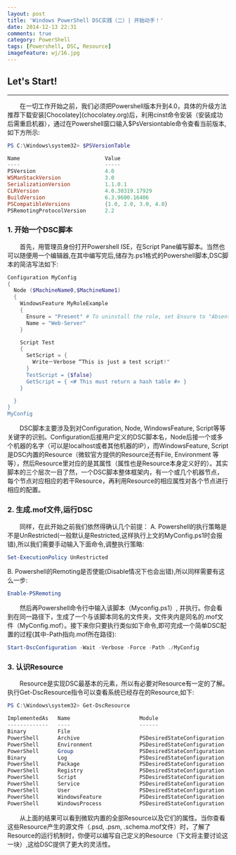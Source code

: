 ```yaml
---
layout: post
title: 'Windows PowerShell DSC实践（二）| 开始动手！'
date: 2014-12-13 22:31
comments: true
category: PowerShell
tags: [Powershell, DSC, Resource]
imagefeature: wj/16.jpg
---
```

## Let's Start!
<hr/>
&emsp;&emsp;在一切工作开始之前，我们必须把Powershell版本升到4.0，具体的升级方法推荐下载安装[Chocolatey](chocolatey.org)后，利用cinst命令安装（安装成功后需重启机器），通过在Powershell窗口输入$PsVersiontable命令查看当前版本,如下方所示:

<!--more-->

```powershell
PS C:\Windows\system32> $PSVersionTable

Name                           Value
----                           -----
PSVersion                      4.0
WSManStackVersion              3.0
SerializationVersion           1.1.0.1
CLRVersion                     4.0.30319.17929
BuildVersion                   6.3.9600.16406
PSCompatibleVersions           {1.0, 2.0, 3.0, 4.0}
PSRemotingProtocolVersion      2.2
```

### 1. 开始一个DSC脚本

&emsp;&emsp;首先，用管理员身份打开Powershell ISE，在Script Pane编写脚本。当然也可以随便用一个编辑器,在其中编写完后,储存为.ps1格式的Powershell脚本,DSC脚本的简洁写法如下:

```PowerShell
Configuration MyConfig
{
  Node ($MachineName0,$MachineName1)
  {
    WindowsFeature MyRoleExample
    {
      Ensure = "Present" # To uninstall the role, set Ensure to "Absent"
      Name = "Web-Server"  
    }

    Script Test
    {
      SetScript = {
        Write－Verbose “This is just a test script!"
      }
      TestScript = {$false}
      GetScript = { <# This must return a hash table #> }
    }

  }
}
MyConfig
```
&emsp;&emsp;DSC脚本主要涉及到对Configuration, Node, WindowsFeature, Script等等关键字的识别。Configuration后接用户定义的DSC脚本名，Node后接一个或多个机器的名字（可以是localhost或者其他机器的IP），而WindowsFeature, Script是DSC内置的Resource（微软官方提供的Resource还有File, Environment 等等），然后Resource里对应的是其属性（属性也是Resource本身定义好的）。其实脚本的三个层次一目了然，一个DSC脚本整体框架内，有一个或几个机器节点，每个节点对应相应的若干Resource，再利用Resource的相应属性对各个节点进行相应的配置。

### 2. 生成.mof文件,运行DSC
&emsp;&emsp;同样，在此开始之前我们依然得确认几个前提：
A. Powershell的执行策略是不是UnRestricted(一般默认是Restricted,这样执行上文的MyConfig.ps1时会报错),所以我们需要手动输入下面命令,调整执行策略:

```powershell
Set-ExecutionPolicy UnRestricted
```
B.  Powershell的Remoting是否使能(Disable情况下也会出错),所以同样需要有这么一步:

```powershell
Enable-PSRemoting
```
&emsp;&emsp;然后再Powershell命令行中输入该脚本（Myconfig.ps1）, 并执行。你会看到在同一路径下，生成了一个与该脚本同名的文件夹，文件夹内是同名的.mof文件（MyConfig.mof）。接下来你只要执行类似如下命令,即可完成一个简单DSC配置的过程(其中-Path指向.mof所在路径):

```powershell
Start-DscConfiguration -Wait -Verbose -Force -Path ./MyConfig
```

### 3. 认识Resource
&emsp;&emsp;Resource是实现DSC最基本的元素，所以有必要对Resource有一定的了解。执行Get-DscResource指令可以查看系统已经存在的Resource,如下:

```powershell
PS C:\Windows\system32> Get-DscResource

ImplementedAs   Name                      Module                         Properties
-------------   ----                      ------                         ----------
Binary          File                                                     {DestinationPath, Attributes, Checksum, Con.
PowerShell      Archive                   PSDesiredStateConfiguration    {Destination, Path, Checksum, DependsOn...}
PowerShell      Environment               PSDesiredStateConfiguration    {Name, DependsOn, Ensure, Path...}
PowerShell      Group                     PSDesiredStateConfiguration    {GroupName, Credential, DependsOn, Descript.
Binary          Log                       PSDesiredStateConfiguration    {Message, DependsOn}
PowerShell      Package                   PSDesiredStateConfiguration    {Name, Path, ProductId, Arguments...}
PowerShell      Registry                  PSDesiredStateConfiguration    {Key, ValueName, DependsOn, Ensure...}
PowerShell      Script                    PSDesiredStateConfiguration    {GetScript, SetScript, TestScript, Credenti.
PowerShell      Service                   PSDesiredStateConfiguration    {Name, BuiltInAccount, Credential, DependsO.
PowerShell      User                      PSDesiredStateConfiguration    {UserName, DependsOn, Description, Disabled.
PowerShell      WindowsFeature            PSDesiredStateConfiguration    {Name, Credential, DependsOn, Ensure...}
PowerShell      WindowsProcess            PSDesiredStateConfiguration    {Arguments, Path, Credential, DependsOn...}
```
&emsp;&emsp;从上面的结果可以看到微软内置的全部Resource以及它们的属性。当你查看这些Resource产生的源文件（.psd, .psm, .schema.mof文件）时，了解了Resource的运行机制时，你便可以编写自己定义的Resource（下文将主要讨论这一块）,这给DSC提供了更大的灵活性。
